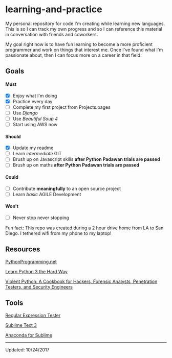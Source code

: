 # learning-and-practice
My personal repository for code I'm creating while learning new languages. This is so I can track my own progress and so I can reference this material in conversation with friends and coworkers.

My goal right now is to have fun learning to become a more proficient programmer and work on things that interest me. Once I've found what I'm passionate about, then I can focus more on a career in that field.

## Goals

#### Must

- [x] Enjoy what I'm doing
- [x] Practice every day
- [ ] Complete my first project from Projects.pages
- [ ] Use *Django*
- [ ] Use *Beautiful Soup 4*
- [ ] Start using AWS now

#### Should

- [x] Update my readme
- [ ] Learn *intermediate* GIT
- [ ] Brush up on Javascript skills **after Python Padawan trials are passed**
- [ ] Brush up on maths **after Python Padawan trials are passed**

#### Could

- [ ] Contribute **meaningfully** to an open source project
- [ ] Learn *basic* AGILE Development

#### Won't

- [ ] Never stop never stopping

Fun fact: This repo was created during a 2 hour drive home from LA to San Diego. I tethered wifi from my phone to my laptop!


## Resources

[PythonProgramming.net](https://pythonprogramming.net)

[Learn Python 3 the Hard Way](https://learnpythonthehardway.org)

[Violent Python: A Cookbook for Hackers, Forensic Analysts, Penetration Testers, and Security Engineers](https://www.amazon.com/Violent-Python-Cookbook-Penetration-Engineers/dp/1597499579)

## Tools

[Regular Expression Tester](https://regexr.com "Amazing REGEX tool!")

[Sublime Text 3](https://www.sublimetext.com "Text editor")

[Anaconda for Sublime](http://damnwidget.github.io/anaconda/ "Turns Sublime into a Python IDE")


---------

Updated: 10/24/2017